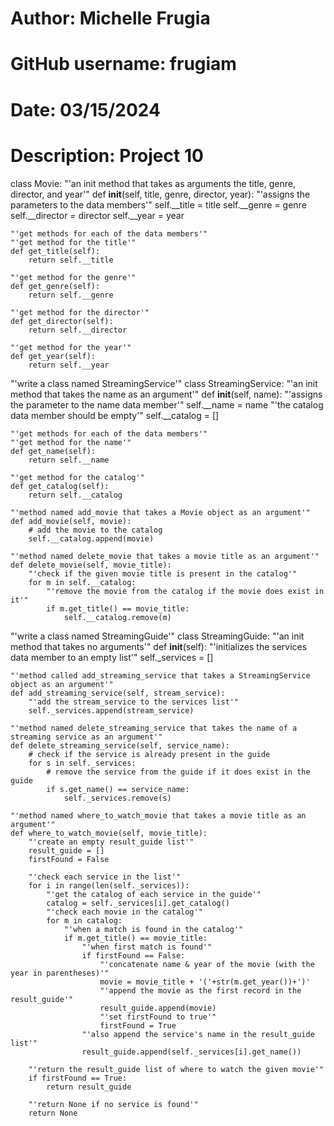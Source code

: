 # Author: Michelle Frugia
# GitHub username: frugiam
# Date: 03/15/2024
# Description: Project 10

class Movie:
    "'an init method that takes as arguments the title, genre, director, and year'"
    def __init__(self, title, genre, director, year):
        "'assigns the parameters to the data members'"
        self.__title = title
        self.__genre = genre
        self.__director = director
        self.__year = year

    "'get methods for each of the data members'"
    "'get method for the title'"
    def get_title(self):
        return self.__title

    "'get method for the genre'"
    def get_genre(self):
        return self.__genre

    "'get method for the director'"
    def get_director(self):
        return self.__director

    "'get method for the year'"
    def get_year(self):
        return self.__year

"'write a class named StreamingService'"
class StreamingService:
    "'an init method that takes the name as an argument'"
    def __init__(self, name):
        "'assigns the parameter to the name data member'"
        self.__name = name
        "'the catalog data member should be empty'"
        self.__catalog = []

    "'get methods for each of the data members'"
    "'get method for the name'"
    def get_name(self):
        return self.__name

    "'get method for the catalog'"
    def get_catalog(self):
        return self.__catalog

    "'method named add_movie that takes a Movie object as an argument'"
    def add_movie(self, movie):
        # add the movie to the catalog
        self.__catalog.append(movie)

    "'method named delete_movie that takes a movie title as an argument'"
    def delete_movie(self, movie_title):
        "'check if the given movie title is present in the catalog'"
        for m in self.__catalog:
            "'remove the movie from the catalog if the movie does exist in it'"
            if m.get_title() == movie_title:
                self.__catalog.remove(m)

"'write a class named StreamingGuide'"
class StreamingGuide:
    "'an init method that takes no arguments'"
    def __init__(self):
        "'initializes the services data member to an empty list'"
        self._services = []

    "'method called add_streaming_service that takes a StreamingService object as an argument'"
    def add_streaming_service(self, stream_service):
        "'add the stream_service to the services list'"
        self._services.append(stream_service)

    "'method named delete_streaming_service that takes the name of a streaming service as an argument'"
    def delete_streaming_service(self, service_name):
        # check if the service is already present in the guide
        for s in self._services:
            # remove the service from the guide if it does exist in the guide
            if s.get_name() == service_name:
                self._services.remove(s)

    "'method named where_to_watch_movie that takes a movie title as an argument'"
    def where_to_watch_movie(self, movie_title):
        "'create an empty result_guide list'"
        result_guide = []
        firstFound = False

        "'check each service in the list'"
        for i in range(len(self._services)):
            "'get the catalog of each service in the guide'"
            catalog = self._services[i].get_catalog()
            "'check each movie in the catalog'"
            for m in catalog:
                "'when a match is found in the catalog'"
                if m.get_title() == movie_title:
                    "'when first match is found'"
                    if firstFound == False:
                        "'concatenate name & year of the movie (with the year in parentheses)'"
                        movie = movie_title + '('+str(m.get_year())+')'
                        "'append the movie as the first record in the result_guide'"
                        result_guide.append(movie)
                        "'set firstFound to true'"
                        firstFound = True
                    "'also append the service's name in the result_guide list'"
                    result_guide.append(self._services[i].get_name())

        "'return the result_guide list of where to watch the given movie'"
        if firstFound == True:
            return result_guide

        "'return None if no service is found'"
        return None
